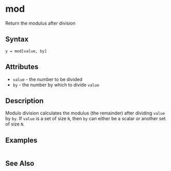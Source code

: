 # mod

Return the modulus after division

## Syntax

```eve
y = mod[value, by]
```

## Attributes

- `value` - the number to be divided
- `by` - the number by which to divide `value`

## Description

Modulo division calculates the modulus (the remainder) after dividing `value` by `by`. If `value` is a set of size `N`, then `by` can either be a scalar or another set of size `N`.

## Examples

```

```

## See Also